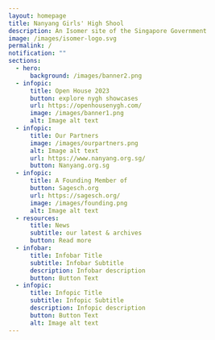 ```yaml
---
layout: homepage
title: Nanyang Girls' High Shool
description: An Isomer site of the Singapore Government
image: /images/isomer-logo.svg
permalink: /
notification: ""
sections:
  - hero:
      background: /images/banner2.png
  - infopic:
      title: Open House 2023
      button: explore nygh showcases
      url: https://openhousenygh.com/
      image: /images/banner1.png
      alt: Image alt text
  - infopic:
      title: Our Partners
      image: /images/ourpartners.png
      alt: Image alt text
      url: https://www.nanyang.org.sg/
      button: Nanyang.org.sg
  - infopic:
      title: A Founding Member of
      button: Sagesch.org
      url: https://sagesch.org/
      image: /images/founding.png
      alt: Image alt text
  - resources:
      title: News
      subtitle: our latest & archives
      button: Read more
  - infobar:
      title: Infobar Title
      subtitle: Infobar Subtitle
      description: Infobar description
      button: Button Text
  - infopic:
      title: Infopic Title
      subtitle: Infopic Subtitle
      description: Infopic description
      button: Button Text
      alt: Image alt text
---
```

